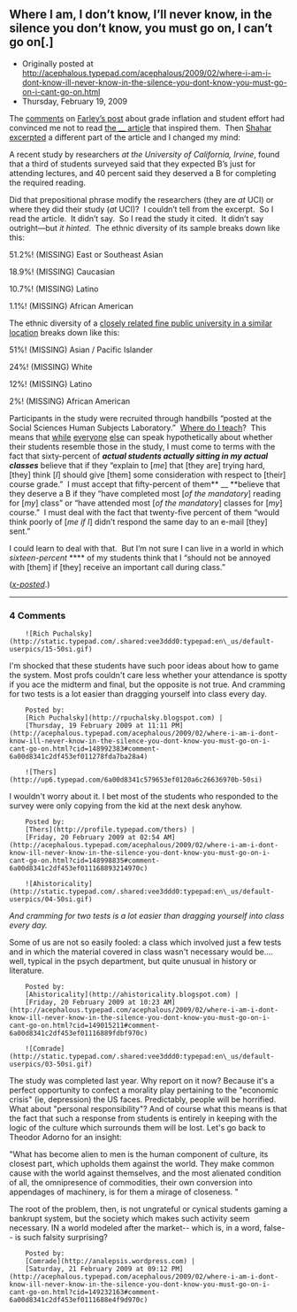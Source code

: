 ## Where I am, I don’t know, I’ll never know, in the silence you don’t know, you must go on, I can’t go on[.]

 * Originally posted at http://acephalous.typepad.com/acephalous/2009/02/where-i-am-i-dont-know-ill-never-know-in-the-silence-you-dont-know-you-must-go-on-i-cant-go-on.html
 * Thursday, February 19, 2009



			

			

The [comments](http://www.haloscan.com/comments/farlio/5744657638484919703/) on [Farley’s post](http://lefarkins.blogspot.com/2009/02/aye.html) about grade inflation and student effort had convinced me not to read [the __ article](http://www.nytimes.com/2009/02/18/education/18college.html) that inspired them.  Then [Shahar excerpted](http://pervegalit.wordpress.com/2009/02/19/student-entitlement/) a different part of the article and I changed my mind:

A recent study by researchers _at the University of California, Irvine_,
found that a third of students surveyed said that they expected B’s
just for attending lectures, and 40 percent said they deserved a B for
completing the required reading.

Did that prepositional phrase modify the researchers (they are _at_ UCI) or where they did their study (_at_ UCI)? 
I couldn’t tell from the excerpt.  So I read the article.  It didn’t
say.  So I read the study it cited.  It didn’t say outright—but _it hinted_.  The ethnic diversity of its sample breaks down like this:

51.2%!
(MISSING)
East or Southeast Asian

18.9%!
(MISSING)
Caucasian

10.7%!
(MISSING)
Latino

1.1%!
(MISSING)
African American

The ethnic diversity of a [closely related fine public university in a similar location](http://edgeofthewest.wordpress.com/about/) breaks down like this:

51%!
(MISSING)
Asian / Pacific Islander

24%!
(MISSING)
White

12%!
(MISSING)
Latino

2%!
(MISSING)
African American

Participants in the study were recruited through handbills “posted at the Social Sciences Human Subjects Laboratory.”  [Where do I teach](http://www.classrooms.uci.edu/GAC/SSL162.html)?  This means that [while](http://www.metafilter.com/79283/Is-it-time-to-move-beyond-grades) [everyone](http://joannejacobs.com/2009/02/19/great-expectations/) [else](http://chrisblattman.blogspot.com/2009/02/so-long-and-thanks-for-all-bs.html)
can speak hypothetically about whether their students resemble those in
the study, I must come to terms with the fact that sixty-percent of _**actual students actually sitting in my actual classes**_ believe that if they “explain to [_me_] that [they are] trying hard, [they] think [_I_] should give [them] some consideration with respect to [their] course grade.”  I must accept that fifty-percent of them** __ **believe that they deserve a B if they “have completed most [_of the mandatory_] reading for [_my_] class” or “have attended most [_of the mandatory_] classes for [_my_] course.”  I must deal with the fact that twenty-five percent of them “would think poorly of [_me if I_] didn’t respond the same day to an e-mail [they] sent.”

I could learn to deal with that.  But I’m not sure I can live in a world in which _sixteen-percent_ **** of my students think that I “should not be annoyed with [them] if [they] receive an important call during class.”

(_[x-posted](http://edgeofthewest.wordpress.com/2009/02/19/where-i-am-i-dont-know-ill-never-know-in-the-silence-you-dont-know-you-must-go-on-i-cant-go-on/)_.)

		

		

* * *

### 4 Comments 

		

                
[]()

	

		![Rich Puchalsky](http://static.typepad.com/.shared:vee3ddd0:typepad:en\_us/default-userpics/15-50si.gif)
	

	

		

I'm shocked that these students have such poor ideas about how to game the system.  Most profs couldn't care less whether your attendance is spotty if you ace the midterm and final, but the opposite is not true.  And cramming for two tests is a lot easier than dragging yourself into class every day.

	

		Posted by:
		[Rich Puchalsky](http://rpuchalsky.blogspot.com) |
		[Thursday, 19 February 2009 at 11:11 PM](http://acephalous.typepad.com/acephalous/2009/02/where-i-am-i-dont-know-ill-never-know-in-the-silence-you-dont-know-you-must-go-on-i-cant-go-on.html?cid=148992383#comment-6a00d8341c2df453ef011278fda7ba28a4)

[]()

	

		![Thers](http://up6.typepad.com/6a00d8341c579653ef0120a6c26636970b-50si)
	

	

		

I wouldn't worry about it. I bet most of the students who responded to the survey were only copying from the kid at the next desk anyhow. 

	

		Posted by:
		[Thers](http://profile.typepad.com/thers) |
		[Friday, 20 February 2009 at 02:54 AM](http://acephalous.typepad.com/acephalous/2009/02/where-i-am-i-dont-know-ill-never-know-in-the-silence-you-dont-know-you-must-go-on-i-cant-go-on.html?cid=148998835#comment-6a00d8341c2df453ef011168893214970c)

[]()

	

		![Ahistoricality](http://static.typepad.com/.shared:vee3ddd0:typepad:en\_us/default-userpics/04-50si.gif)
	

	

		

_And cramming for two tests is a lot easier than dragging yourself into class every day._

Some of us are not so easily fooled: a class which involved just a few tests and in which the material covered in class wasn't necessary would be.... well, typical in the psych department, but quite unusual in history or literature.

	

		Posted by:
		[Ahistoricality](http://ahistoricality.blogspot.com) |
		[Friday, 20 February 2009 at 10:23 AM](http://acephalous.typepad.com/acephalous/2009/02/where-i-am-i-dont-know-ill-never-know-in-the-silence-you-dont-know-you-must-go-on-i-cant-go-on.html?cid=149015211#comment-6a00d8341c2df453ef01116889fdbf970c)

[]()

	

		![Comrade](http://static.typepad.com/.shared:vee3ddd0:typepad:en\_us/default-userpics/03-50si.gif)
	

	

		

The study was completed last year. Why report on it now? Because it's a perfect opportunity to confect a morality play pertaining to the "economic crisis" (ie, depression) the US faces. Predictably, people will be horrified. What about "personal responsibility"? And of course what this means is that the fact that such a response from students is entirely in keeping with the logic of the culture which surrounds them will be lost. Let's go back to Theodor Adorno for an insight:

 "What has become alien to men is the human component of culture, its closest part, which upholds them against the world. They make common cause with the world against themselves, and the most alienated condition of all, the omnipresence of commodities, their own conversion into appendages of machinery, is for them a mirage of closeness. "

The root of the problem, then, is not ungrateful or cynical students gaming a bankrupt system, but the society which makes such activity seem necessary. IN a world modeled after the market-- which is, in a word, false-- is such falsity surprising?

	

		Posted by:
		[Comrade](http://analepsis.wordpress.com) |
		[Saturday, 21 February 2009 at 09:12 PM](http://acephalous.typepad.com/acephalous/2009/02/where-i-am-i-dont-know-ill-never-know-in-the-silence-you-dont-know-you-must-go-on-i-cant-go-on.html?cid=149232163#comment-6a00d8341c2df453ef0111688e4f9d970c)

		

        